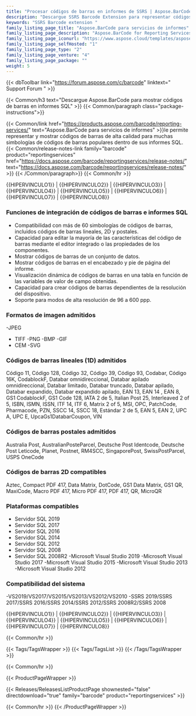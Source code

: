 ```yaml
---
title: "Procesar códigos de barras en informes de SSRS | Aspose.BarCode para servicios de informes"
description: "Descargue SSRS Barcode Extension para representar códigos de barras lineales y 2D dentro de Microsoft SQL Server Reporting Services. Las etiquetas de código de barras se pueden codificar con caracteres no ingleses y se pueden representar en formatos BMP, JPEG, GIF y PNG."
keywords: "SSRS Barcode extension "
family_listing_page_title: "Aspose.BarCode para servicios de informes"
family_listing_page_description: "Aspose.BarCode for Reporting Services es una solución integral para representar imágenes de códigos de barras lineales y 2D dentro de Microsoft SQL Server Reporting Services. Las etiquetas de código de barras se pueden codificar con caracteres no ingleses y se pueden representar en formatos BMP, JPEG, GIF y PNG."
family_listing_page_iconurl: "https://www.aspose.cloud/templates/aspose/App_Themes/V3/images/barcode/272x272/aspose_barcode-for-reporting-services-min.png"
family_listing_page_selfHosted: "1"
family_listing_page_type: "2"
family_listing_page_venture: "4"
family_listing_page_package: ""
weight: 5
---
```


{{< dbToolbar link="https://forum.aspose.com/c/barcode" linktext=" Support Forum " >}}

{{< Common/h3 text="Descargue Aspose.BarCode para mostrar códigos de barras en informes SQL"  >}}
{{< Common/paragraph class="package-instructions">}}

{{< Common/link href="https://products.aspose.com/barcode/reporting-services/" text="Aspose.BarCode para servicios de informes"  >}}le permite representar y mostrar códigos de barras de alta calidad para muchas simbologías de códigos de barras populares dentro de sus informes SQL.
{{< Common/release-notes-link family="barcode" product="reportingservices" href="https://docs.aspose.com/barcode/reportingservices/release-notes/" text="https://docs.aspose.com/barcode/reportingservices/release-notes/"  >}}
{{< /Common/paragraph>}}
{{< Common/hr >}}

{{HIPERVINCULO1}} | {{HIPERVINCULO2}} | {{HIPERVINCULO3}} | {{HIPERVINCULO4}} | {{HIPERVINCULO5}} | {{HIPERVINCULO6}} | {{HIPERVINCULO7}} | {{HIPERVINCULO8}}

### Funciones de integración de códigos de barras e informes SQL

- Compatibilidad con más de 60 simbologías de códigos de barras, incluidos códigos de barras lineales, 2D y postales.
- Capacidad para editar la mayoría de las características del código de barras mediante el editor integrado o las propiedades de los componentes.
- Mostrar códigos de barras de un conjunto de datos.
- Mostrar códigos de barras en el encabezado y pie de página del informe.
- Visualización dinámica de códigos de barras en una tabla en función de las variables de valor de campo obtenidas.
- Capacidad para crear códigos de barras dependientes de la resolución del dispositivo.
- Soporte para modos de alta resolución de 96 a 600 ppp.

### Formatos de imagen admitidos

-JPEG
- TIFF
-PNG
-BMP
-GIF
- CEM
-SVG

### Códigos de barras lineales (1D) admitidos

Código 11, Código 128, Código 32, Código 39, Código 93, Codabar, Código 16K, CodablockF, Databar omnidireccional, Databar apilado omnidireccional, Databar limitado, Databar truncado, Databar apilado, Databar expandido, Databar expandido apilado, EAN 13, EAN 14 , EAN 8, GS1 CodablockF, GS1 Code 128, IATA 2 de 5, Italian Post 25, Interleaved 2 of 5, ISBN, ISMN, ISSN, ITF 14, ITF 6, Matrix 2 of 5, MSI, OPC, PatchCode, Pharmacode, PZN, SSCC 14, SSCC 18, Estándar 2 de 5, EAN 5, EAN 2, UPC A, UPC E, UpcaGs1DatabarCoupon, VIN

### Códigos de barras postales admitidos

Australia Post, AustralianPosteParcel, Deutsche Post Identcode, Deutsche Post Leticode, Planet, Postnet, RM4SCC, SingaporePost, SwissPostParcel, USPS OneCode

### Códigos de barras 2D compatibles

Aztec, Compact PDF 417, Data Matrix, DotCode, GS1 Data Matrix, GS1 QR, MaxiCode, Macro PDF 417, Micro PDF 417, PDF 417, QR, MicroQR

### Plataformas compatibles

- Servidor SQL 2019
- Servidor SQL 2017
- Servidor SQL 2016
- Servidor SQL 2014
- Servidor SQL 2012
- Servidor SQL 2008
- Servidor SQL 2008R2
-Microsoft Visual Studio 2019
-Microsoft Visual Studio 2017
-Microsoft Visual Studio 2015
-Microsoft Visual Studio 2013
-Microsoft Visual Studio 2012

### Compatibilidad del sistema

-VS2019/VS2017/VS2015/VS2013/VS2012/VS2010
-SSRS 2019/SSRS 2017/SSRS 2016/SSRS 2014/SSRS 2012/SSRS 2008R2/SSRS 2008

{{HIPERVINCULO1}} | {{HIPERVINCULO2}} | {{HIPERVINCULO3}} | {{HIPERVINCULO4}} | {{HIPERVINCULO5}} | {{HIPERVINCULO6}} | {{HIPERVINCULO7}} | {{HIPERVINCULO8}}

{{< Common/hr >}}

{{< Tags/TagsWrapper >}}
{{< Tags/TagsList >}}
{{< /Tags/TagsWrapper >}}

{{< Common/hr >}}

{{< ProductPageWrapper >}}

<!-- ReleasesListProductPage-->

{{< Releases/ReleasesListProductPage shownested="false"  directdownload="true" family="barcode" product="reportingservices" >}}

<!-- /ReleasesListProductPage-->

{{< Common/hr >}}
{{< /ProductPageWrapper >}}

